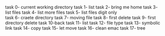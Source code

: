 task 0- current working directory
task 1- list
task 2- bring me home
task 3- list files
task 4- list more files
task 5- list files digit only  
task 6- craete directory
task 7- moving file
task 8- first delete
task 9- first directory delete
task 10-back
task 11- list
task 12- file type
task 13- symbolic link 
task 14- copy
task 15- let move 
task 16- clean emac
task 17- tree 
